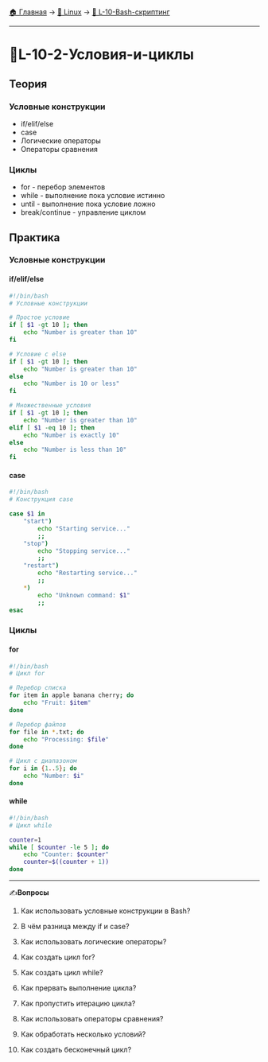 [🏠 Главная](../../README.md) → [🐧 Linux](../../README.md#-linux) → [📜 L-10-Bash-скриптинг](../../README.md#-l-10-bash-скриптинг)

---

# 📜L-10-2-Условия-и-циклы

## Теория

### Условные конструкции
- if/elif/else
- case
- Логические операторы
- Операторы сравнения

### Циклы
- for - перебор элементов
- while - выполнение пока условие истинно
- until - выполнение пока условие ложно
- break/continue - управление циклом

## Практика

### Условные конструкции

#### if/elif/else
```bash
#!/bin/bash
# Условные конструкции

# Простое условие
if [ $1 -gt 10 ]; then
    echo "Number is greater than 10"
fi

# Условие с else
if [ $1 -gt 10 ]; then
    echo "Number is greater than 10"
else
    echo "Number is 10 or less"
fi

# Множественные условия
if [ $1 -gt 10 ]; then
    echo "Number is greater than 10"
elif [ $1 -eq 10 ]; then
    echo "Number is exactly 10"
else
    echo "Number is less than 10"
fi
```

#### case
```bash
#!/bin/bash
# Конструкция case

case $1 in
    "start")
        echo "Starting service..."
        ;;
    "stop")
        echo "Stopping service..."
        ;;
    "restart")
        echo "Restarting service..."
        ;;
    *)
        echo "Unknown command: $1"
        ;;
esac
```

### Циклы

#### for
```bash
#!/bin/bash
# Цикл for

# Перебор списка
for item in apple banana cherry; do
    echo "Fruit: $item"
done

# Перебор файлов
for file in *.txt; do
    echo "Processing: $file"
done

# Цикл с диапазоном
for i in {1..5}; do
    echo "Number: $i"
done
```

#### while
```bash
#!/bin/bash
# Цикл while

counter=1
while [ $counter -le 5 ]; do
    echo "Counter: $counter"
    counter=$((counter + 1))
done
```

---

✍️**Вопросы**

1. Как использовать условные конструкции в Bash?

2. В чём разница между if и case?

3. Как использовать логические операторы?

4. Как создать цикл for?

5. Как создать цикл while?

6. Как прервать выполнение цикла?

7. Как пропустить итерацию цикла?

8. Как использовать операторы сравнения?

9. Как обработать несколько условий?

10. Как создать бесконечный цикл?
